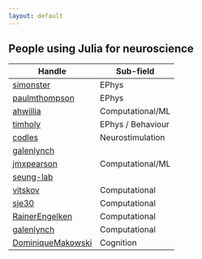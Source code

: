 ```yaml
---
layout: default
---
```


## People using Julia for neuroscience

| Handle | Sub-field |
| --- | --- |
| [simonster](https://github.com/simonster) | EPhys |
| [paulmthompson](https://github.com/paulmthompson) | EPhys |
| [ahwillia](https://github.com/ahwillia) | Computational/ML |
| [timholy](https://github.com/timholy) | EPhys / Behaviour | 
| [codles](https://github.com/codles) | Neurostimulation |
| [galenlynch](https://www.galenlynch.com/) |  |
| [jmxpearson](https://github.com/jmxpearson) | Computational/ML |
| [seung-lab](https://github.com/seung-lab) |  |
| [vitskov](https://github.com/vitskov) | Computational |
| [sje30](https://github.com/sje30) | Computational |
| [RainerEngelken](https://github.com/RainerEngelken) | Computational |
| [galenlynch](https://github.com/galenlynch) | Computational |
| [DominiqueMakowski](https://github.com/DominiqueMakowski) | Cognition |
